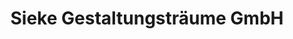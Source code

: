 ---
title: "Sieke Gestaltungsträume GmbH"
url: /werneck/sieke-gestaltungstraeume-gmbh/
shop: Raumausstattung
---